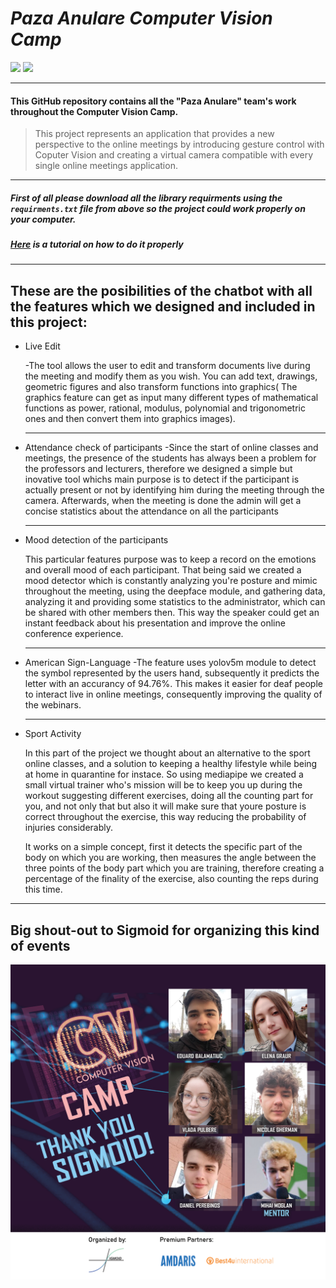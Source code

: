 # _Paza Anulare Computer Vision Camp_
<img src="https://img.shields.io/badge/Powered%20by-Paza%20Anulare-red">                      <img src="https://img.shields.io/badge/Give%20me%20SARMALE-420-red">

------------------

#### __This GitHub repository contains all the "Paza Anulare" team's work throughout the Computer Vision Camp.__

> This project represents an application that provides a new perspective to the online meetings by introducing gesture control with Coputer Vision and creating a virtual camera compatible with every single online meetings application.

---

##### First of all please download all the library requirments using the `requirments.txt` file from above so the project could work properly on your computer.

##### [Here](https://www.youtube.com/watch?v=mBcmdcmZXJg&ab_channel=JieJenn) is a tutorial on how to do it properly

---

## These are the posibilities of the chatbot with all the features which we designed and included in this project:

- Live Edit
  
  -The tool allows the user to edit and transform documents live during the meeting and modify them as you wish. You can add text, drawings, geometric figures and also transform functions into graphics( The graphics feature can get as input many different types of mathematical functions as power, rational, modulus, polynomial and trigonometric ones and then convert them into graphics images).
  
  ---

- Attendance check of participants
  -Since the start of online classes and meetings, the presence of the students has always been a problem for the professors and lecturers, therefore we designed a simple but inovative tool whichs main purpose is to detect if the participant is actually present or not by identifying him during the meeting through the camera. Afterwards, when the meeting is done the admin will get a concise statistics about the attendance on all the participants
  
  ---

- Mood detection of the participants
  
  This particular features purpose was to keep a record on the emotions and overall mood of each participant. That being said we created a mood detector which is constantly analyzing you're posture and mimic throughout the meeting, using the deepface module, and gathering data, analyzing it and providing some statistics to the administrator, which can be shared with other members then. This way the speaker could get an instant feedback about his presentation and improve the online conference experience.
  
  ---

- American Sign-Language
  -The feature uses yolov5m module to detect the symbol represented by the users hand, subsequently it predicts the letter with an accurancy of 94.76%. This makes it easier for deaf people to interact live in online meetings, consequently improving the quality of the webinars. 
  
  ---

- Sport Activity
  
  In this part of the project we thought about an alternative to the sport online classes, and a solution to keeping a healthy lifestyle while being at home in quarantine for instace. So using mediapipe we created a small virtual trainer who's mission will be to keep you up during the workout suggesting different exercises, doing all the counting part for you, and not only that but also it will make sure that youre posture is correct throughout the exercise, this way reducing the probability of injuries considerably.
  
  It works on a simple concept, first it detects the specific part of the body on which you are working, then measures the angle between the three points of the body part which you are training, therefore creating a percentage of the finality of the exercise, also counting the reps during this time.

---

## Big shout-out to Sigmoid for organizing this kind of events

![](images/team_paza_thank_you_sgmd.png)
